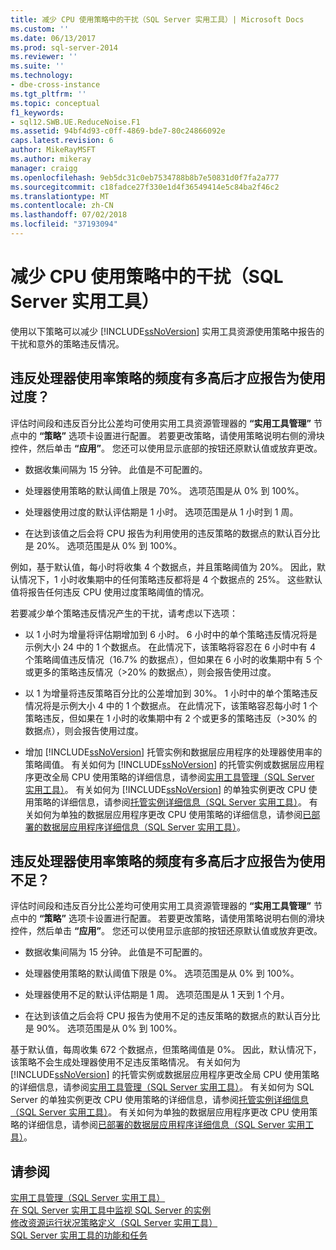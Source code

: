 ```yaml
---
title: 减少 CPU 使用策略中的干扰（SQL Server 实用工具）| Microsoft Docs
ms.custom: ''
ms.date: 06/13/2017
ms.prod: sql-server-2014
ms.reviewer: ''
ms.suite: ''
ms.technology:
- dbe-cross-instance
ms.tgt_pltfrm: ''
ms.topic: conceptual
f1_keywords:
- sql12.SWB.UE.ReduceNoise.F1
ms.assetid: 94bf4d93-c0ff-4869-bde7-80c24866092e
caps.latest.revision: 6
author: MikeRayMSFT
ms.author: mikeray
manager: craigg
ms.openlocfilehash: 9eb5dc31c0eb7534788b8b7e50831d0f7fa2a777
ms.sourcegitcommit: c18fadce27f330e1d4f36549414e5c84ba2f46c2
ms.translationtype: MT
ms.contentlocale: zh-CN
ms.lasthandoff: 07/02/2018
ms.locfileid: "37193094"
---
```

# <a name="reduce-noise-in-cpu-utilization-policies-sql-server-utility"></a>减少 CPU 使用策略中的干扰（SQL Server 实用工具）
  使用以下策略可以减少 [!INCLUDE[ssNoVersion](../../includes/ssnoversion-md.md)] 实用工具资源使用策略中报告的干扰和意外的策略违反情况。  
  
## <a name="how-frequently-should-processor-utilization-be-in-violation-before-it-is-reported-as-overutilized"></a>违反处理器使用率策略的频度有多高后才应报告为使用过度？  
 评估时间段和违反百分比公差均可使用实用工具资源管理器的 **“实用工具管理”** 节点中的 **“策略”** 选项卡设置进行配置。 若要更改策略，请使用策略说明右侧的滑块控件，然后单击 **“应用”**。 您还可以使用显示底部的按钮还原默认值或放弃更改。  
  
-   数据收集间隔为 15 分钟。 此值是不可配置的。  
  
-   处理器使用策略的默认阈值上限是 70%。 选项范围是从 0% 到 100%。  
  
-   处理器使用过度的默认评估期是 1 小时。 选项范围是从 1 小时到 1 周。  
  
-   在达到该值之后会将 CPU 报告为利用使用的违反策略的数据点的默认百分比是 20%。 选项范围是从 0% 到 100%。  
  
 例如，基于默认值，每小时将收集 4 个数据点，并且策略阈值为 20%。 因此，默认情况下，1 小时收集期中的任何策略违反都将是 4 个数据点的 25%。 这些默认值将报告任何违反 CPU 使用过度策略阈值的情况。  
  
 若要减少单个策略违反情况产生的干扰，请考虑以下选项：  
  
-   以 1 小时为增量将评估期增加到 6 小时。 6 小时中的单个策略违反情况将是示例大小 24 中的 1 个数据点。 在此情况下，该策略将容忍在 6 小时中有 4 个策略阈值违反情况（16.7% 的数据点），但如果在 6 小时的收集期中有 5 个或更多的策略违反情况（>20% 的数据点），则会报告使用过度。  
  
-   以 1 为增量将违反策略百分比的公差增加到 30%。 1 小时中的单个策略违反情况将是示例大小 4 中的 1 个数据点。 在此情况下，该策略容忍每小时 1 个策略违反，但如果在 1 小时的收集期中有 2 个或更多的策略违反（>30% 的数据点），则会报告使用过度。  
  
-   增加 [!INCLUDE[ssNoVersion](../../includes/ssnoversion-md.md)] 托管实例和数据层应用程序的处理器使用率的策略阈值。 有关如何为 [!INCLUDE[ssNoVersion](../../includes/ssnoversion-md.md)] 的托管实例或数据层应用程序更改全局 CPU 使用策略的详细信息，请参阅[实用工具管理（SQL Server 实用工具）](../../database-engine/utility-administration-sql-server-utility.md)。 有关如何为 [!INCLUDE[ssNoVersion](../../includes/ssnoversion-md.md)] 的单独实例更改 CPU 使用策略的详细信息，请参阅[托管实例详细信息（SQL Server 实用工具）](../../database-engine/managed-instance-details-sql-server-utility.md)。 有关如何为单独的数据层应用程序更改 CPU 使用策略的详细信息，请参阅[已部署的数据层应用程序详细信息（SQL Server 实用工具）](../../database-engine/deployed-data-tier-application-details-sql-server-utility.md)。  
  
## <a name="how-frequently-should-processor-utilization-be-in-violation-before-it-is-reported-as-underutilized"></a>违反处理器使用率策略的频度有多高后才应报告为使用不足？  
 评估时间段和违反百分比公差均可使用实用工具资源管理器的 **“实用工具管理”** 节点中的 **“策略”** 选项卡设置进行配置。 若要更改策略，请使用策略说明右侧的滑块控件，然后单击 **“应用”**。 您还可以使用显示底部的按钮还原默认值或放弃更改。  
  
-   数据收集间隔为 15 分钟。 此值是不可配置的。  
  
-   处理器使用策略的默认阈值下限是 0%。 选项范围是从 0% 到 100%。  
  
-   处理器使用不足的默认评估期是 1 周。 选项范围是从 1 天到 1 个月。  
  
-   在达到该值之后会将 CPU 报告为使用不足的违反策略的数据点的默认百分比是 90%。 选项范围是从 0% 到 100%。  
  
 基于默认值，每周收集 672 个数据点，但策略阈值是 0%。 因此，默认情况下，该策略不会生成处理器使用不足违反策略情况。 有关如何为 [!INCLUDE[ssNoVersion](../../includes/ssnoversion-md.md)] 的托管实例或数据层应用程序更改全局 CPU 使用策略的详细信息，请参阅[实用工具管理（SQL Server 实用工具）](../../database-engine/utility-administration-sql-server-utility.md)。 有关如何为 SQL Server 的单独实例更改 CPU 使用策略的详细信息，请参阅[托管实例详细信息（SQL Server 实用工具）](../../database-engine/managed-instance-details-sql-server-utility.md)。 有关如何为单独的数据层应用程序更改 CPU 使用策略的详细信息，请参阅[已部署的数据层应用程序详细信息（SQL Server 实用工具）](../../database-engine/deployed-data-tier-application-details-sql-server-utility.md)。  
  
## <a name="see-also"></a>请参阅  
 [实用工具管理（SQL Server 实用工具）](../../database-engine/utility-administration-sql-server-utility.md)   
 [在 SQL Server 实用工具中监视 SQL Server 的实例](monitor-instances-of-sql-server-in-the-sql-server-utility.md)   
 [修改资源运行状况策略定义（SQL Server 实用工具）](modify-a-resource-health-policy-definition-sql-server-utility.md)   
 [SQL Server 实用工具的功能和任务](sql-server-utility-features-and-tasks.md)  
  
  
